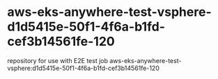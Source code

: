 # aws-eks-anywhere-test-vsphere-d1d5415e-50f1-4f6a-b1fd-cef3b14561fe-120
repository for use with E2E test job aws-eks-anywhere-test-vsphere:d1d5415e-50f1-4f6a-b1fd-cef3b14561fe-120
